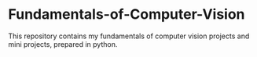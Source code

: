 # Fundamentals-of-Computer-Vision
This repository contains my fundamentals of computer vision projects and mini projects, prepared in python.

